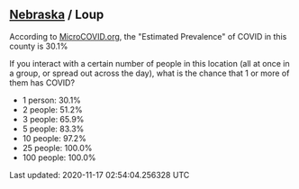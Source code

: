 
## [Nebraska](/united-states/nebraska) / Loup

According to [MicroCOVID.org](http://microcovid.org),
the "Estimated Prevalence" of COVID in this county is 30.1%

If you interact with a certain number of people in this location
(all at once in a group, or spread out across the day), what is the chance that
1 or more of them has COVID?

- 1 person: 30.1%
- 2 people: 51.2%
- 3 people: 65.9%
- 5 people: 83.3%
- 10 people: 97.2%
- 25 people: 100.0%
- 100 people: 100.0%

Last updated: 2020-11-17 02:54:04.256328 UTC
